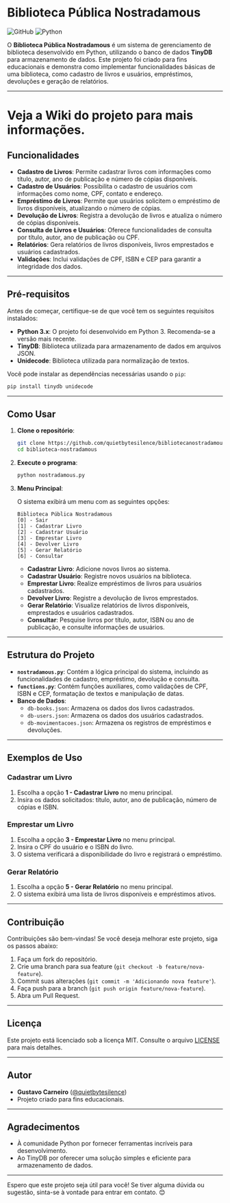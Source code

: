 # Biblioteca Pública Nostradamous

![GitHub](https://img.shields.io/badge/license-MIT-blue) ![Python](https://img.shields.io/badge/python-3.x-green)

O **Biblioteca Pública Nostradamous** é um sistema de gerenciamento de biblioteca desenvolvido em Python, utilizando o banco de dados **TinyDB** para armazenamento de dados. Este projeto foi criado para fins educacionais e demonstra como implementar funcionalidades básicas de uma biblioteca, como cadastro de livros e usuários, empréstimos, devoluções e geração de relatórios.

---

# Veja a Wiki do projeto para mais informações.

## Funcionalidades

- **Cadastro de Livros**: Permite cadastrar livros com informações como título, autor, ano de publicação e número de cópias disponíveis.
- **Cadastro de Usuários**: Possibilita o cadastro de usuários com informações como nome, CPF, contato e endereço.
- **Empréstimo de Livros**: Permite que usuários solicitem o empréstimo de livros disponíveis, atualizando o número de cópias.
- **Devolução de Livros**: Registra a devolução de livros e atualiza o número de cópias disponíveis.
- **Consulta de Livros e Usuários**: Oferece funcionalidades de consulta por título, autor, ano de publicação ou CPF.
- **Relatórios**: Gera relatórios de livros disponíveis, livros emprestados e usuários cadastrados.
- **Validações**: Inclui validações de CPF, ISBN e CEP para garantir a integridade dos dados.

---

## Pré-requisitos

Antes de começar, certifique-se de que você tem os seguintes requisitos instalados:

- **Python 3.x**: O projeto foi desenvolvido em Python 3. Recomenda-se a versão mais recente.
- **TinyDB**: Biblioteca utilizada para armazenamento de dados em arquivos JSON.
- **Unidecode**: Biblioteca utilizada para normalização de textos.

Você pode instalar as dependências necessárias usando o `pip`:

```bash
pip install tinydb unidecode
```

---

## Como Usar

1. **Clone o repositório**:

   ```bash
   git clone https://github.com/quietbytesilence/bibliotecanostradamous.git
   cd biblioteca-nostradamous
   ```

2. **Execute o programa**:

   ```bash
   python nostradamous.py
   ```

3. **Menu Principal**:

   O sistema exibirá um menu com as seguintes opções:

   ```
   Biblioteca Pública Nostradamous
   [0] - Sair
   [1] - Cadastrar Livro
   [2] - Cadastrar Usuário
   [3] - Emprestar Livro
   [4] - Devolver Livro
   [5] - Gerar Relatório
   [6] - Consultar
   ```

   - **Cadastrar Livro**: Adicione novos livros ao sistema.
   - **Cadastrar Usuário**: Registre novos usuários na biblioteca.
   - **Emprestar Livro**: Realize empréstimos de livros para usuários cadastrados.
   - **Devolver Livro**: Registre a devolução de livros emprestados.
   - **Gerar Relatório**: Visualize relatórios de livros disponíveis, emprestados e usuários cadastrados.
   - **Consultar**: Pesquise livros por título, autor, ISBN ou ano de publicação, e consulte informações de usuários.

---

## Estrutura do Projeto

- **`nostradamous.py`**: Contém a lógica principal do sistema, incluindo as funcionalidades de cadastro, empréstimo, devolução e consulta.
- **`functions.py`**: Contém funções auxiliares, como validações de CPF, ISBN e CEP, formatação de textos e manipulação de datas.
- **Banco de Dados**:
  - `db-books.json`: Armazena os dados dos livros cadastrados.
  - `db-users.json`: Armazena os dados dos usuários cadastrados.
  - `db-movimentacoes.json`: Armazena os registros de empréstimos e devoluções.

---

## Exemplos de Uso

### Cadastrar um Livro

1. Escolha a opção **1 - Cadastrar Livro** no menu principal.
2. Insira os dados solicitados: título, autor, ano de publicação, número de cópias e ISBN.

### Emprestar um Livro

1. Escolha a opção **3 - Emprestar Livro** no menu principal.
2. Insira o CPF do usuário e o ISBN do livro.
3. O sistema verificará a disponibilidade do livro e registrará o empréstimo.

### Gerar Relatório

1. Escolha a opção **5 - Gerar Relatório** no menu principal.
2. O sistema exibirá uma lista de livros disponíveis e empréstimos ativos.

---

## Contribuição

Contribuições são bem-vindas! Se você deseja melhorar este projeto, siga os passos abaixo:

1. Faça um fork do repositório.
2. Crie uma branch para sua feature (`git checkout -b feature/nova-feature`).
3. Commit suas alterações (`git commit -m 'Adicionando nova feature'`).
4. Faça push para a branch (`git push origin feature/nova-feature`).
5. Abra um Pull Request.

---

## Licença

Este projeto está licenciado sob a licença MIT. Consulte o arquivo [LICENSE](LICENSE) para mais detalhes.

---

## Autor

- **Gustavo Carneiro** ([@quietbytesilence](https://github.com/quietbytesilence))
- Projeto criado para fins educacionais.

---

## Agradecimentos

- À comunidade Python por fornecer ferramentas incríveis para desenvolvimento.
- Ao TinyDB por oferecer uma solução simples e eficiente para armazenamento de dados.

---

Espero que este projeto seja útil para você! Se tiver alguma dúvida ou sugestão, sinta-se à vontade para entrar em contato. 😊
